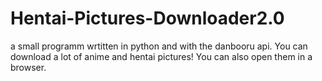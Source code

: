 # Hentai-Pictures-Downloader2.0
a small programm wrtitten in python and with the danbooru api. You can download a lot of anime and hentai pictures! You can also open them in a browser.

